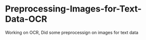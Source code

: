 # Preprocessing-Images-for-Text-Data-OCR
Working on OCR, Did some preprocessign on images for text data
